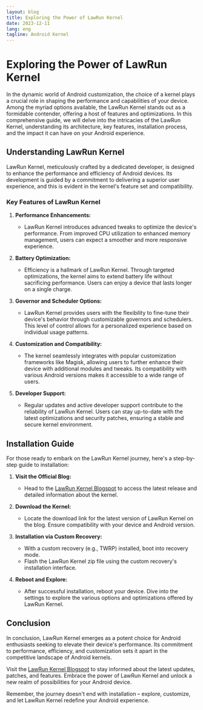 ```yaml
---
layout: blog
title: Exploring the Power of LawRun Kernel
date: 2023-12-11
lang: eng
tagline: Android Kernel
---
```


# Exploring the Power of LawRun Kernel

In the dynamic world of Android customization, the choice of a kernel plays a crucial role in shaping the performance and capabilities of your device. Among the myriad options available, the LawRun Kernel stands out as a formidable contender, offering a host of features and optimizations. In this comprehensive guide, we will delve into the intricacies of the LawRun Kernel, understanding its architecture, key features, installation process, and the impact it can have on your Android experience.

## Understanding LawRun Kernel

LawRun Kernel, meticulously crafted by a dedicated developer, is designed to enhance the performance and efficiency of Android devices. Its development is guided by a commitment to delivering a superior user experience, and this is evident in the kernel's feature set and compatibility.

### Key Features of LawRun Kernel

1. **Performance Enhancements:**
   - LawRun Kernel introduces advanced tweaks to optimize the device's performance. From improved CPU utilization to enhanced memory management, users can expect a smoother and more responsive experience.

2. **Battery Optimization:**
   - Efficiency is a hallmark of LawRun Kernel. Through targeted optimizations, the kernel aims to extend battery life without sacrificing performance. Users can enjoy a device that lasts longer on a single charge.

3. **Governor and Scheduler Options:**
   - LawRun Kernel provides users with the flexibility to fine-tune their device's behavior through customizable governors and schedulers. This level of control allows for a personalized experience based on individual usage patterns.

4. **Customization and Compatibility:**
   - The kernel seamlessly integrates with popular customization frameworks like Magisk, allowing users to further enhance their device with additional modules and tweaks. Its compatibility with various Android versions makes it accessible to a wide range of users.

5. **Developer Support:**
   - Regular updates and active developer support contribute to the reliability of LawRun Kernel. Users can stay up-to-date with the latest optimizations and security patches, ensuring a stable and secure kernel environment.

## Installation Guide

For those ready to embark on the LawRun Kernel journey, here's a step-by-step guide to installation:

1. **Visit the Official Blog:**
   - Head to the [LawRun Kernel Blogspot](https://lawrun-kernel.blogspot.com/?m=1) to access the latest release and detailed information about the kernel.

2. **Download the Kernel:**
   - Locate the download link for the latest version of LawRun Kernel on the blog. Ensure compatibility with your device and Android version.

3. **Installation via Custom Recovery:**
   - With a custom recovery (e.g., TWRP) installed, boot into recovery mode.
   - Flash the LawRun Kernel zip file using the custom recovery's installation interface.

4. **Reboot and Explore:**
   - After successful installation, reboot your device. Dive into the settings to explore the various options and optimizations offered by LawRun Kernel.

## Conclusion

In conclusion, LawRun Kernel emerges as a potent choice for Android enthusiasts seeking to elevate their device's performance. Its commitment to performance, efficiency, and customization sets it apart in the competitive landscape of Android kernels.

Visit the [LawRun Kernel Blogspot](https://lawrun-kernel.blogspot.com/?m=1) to stay informed about the latest updates, patches, and features. Embrace the power of LawRun Kernel and unlock a new realm of possibilities for your Android device.

Remember, the journey doesn't end with installation – explore, customize, and let LawRun Kernel redefine your Android experience.
